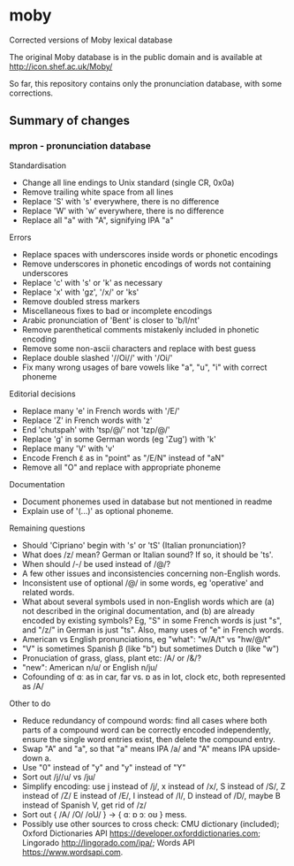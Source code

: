 # moby
Corrected versions of Moby lexical database

The original Moby database is in the public domain and is
available at http://icon.shef.ac.uk/Moby/

So far, this repository contains only the pronunciation
database, with some corrections.

## Summary of changes

### mpron - pronunciation database

Standardisation

- Change all line endings to Unix standard (single CR, 0x0a)
- Remove trailing white space from all lines
- Replace 'S' with 's' everywhere, there is no difference
- Replace 'W' with 'w' everywhere, there is no difference
- Replace all "a" with "A", signifying IPA "a"

Errors

- Replace spaces with underscores inside words or phonetic encodings
- Remove underscores in phonetic encodings of words not containing underscores
- Replace 'c' with 's' or 'k' as necessary
- Replace 'x' with 'gz', '/x/' or 'ks'
- Remove doubled stress markers
- Miscellaneous fixes to bad or incomplete encodings
- Arabic pronunciation of 'Bent' is closer to 'b/I/nt'
- Remove parenthetical comments mistakenly included in phonetic encoding
- Remove some non-ascii characters and replace with best guess
- Replace double slashed '//Oi//' with '/Oi/'
- Fix many wrong usages of bare vowels like "a", "u", "i" with correct phoneme

Editorial decisions

- Replace many 'e' in French words with '/E/'
- Replace 'Z' in French words with 'z'
- End 'chutspah' with 'tsp/@/' not 'tzp/@/'
- Replace 'g' in some German words (eg 'Zug') with 'k'
- Replace many 'V' with 'v'
- Encode French ɛ̃ as in "point" as "/E/N" instead of "aN"
- Remove all "O" and replace with appropriate phoneme

Documentation

- Document phonemes used in database but not mentioned in readme
- Explain use of '(...)' as optional phoneme.

Remaining questions

- Should 'Cipriano' begin with 's' or 'tS' (Italian pronunciation)?
- What does /z/ mean? German or Italian sound? If so, it should be 'ts'.
- When should /-/ be used instead of /@/?
- A few other issues and inconsistencies concerning non-English words.
- Inconsistent use of optional /@/ in some words, eg 'operative' and related words.
- What about several symbols used in non-English words which are (a) not
  described in the original documentation, and (b) are already encoded by
  existing symbols? Eg, "S" in some French words is just "s", and "/z/" in
  German is just "ts". Also, many uses of "e" in French words.
- American vs English pronunciations, eg "what": "w/A/t" vs "hw/@/t"
- "V" is sometimes Spanish β (like "b") but sometimes Dutch ʋ (like "w")
- Pronuciation of grass, glass, plant etc: /A/ or /&/?
- "new": American n/u/ or English n/ju/
- Cofounding of ɑː as in car, far vs. ɒ as in lot, clock etc, both represented as /A/

Other to do

- Reduce redundancy of compound words: find all cases where both parts
  of a compound word can be correctly encoded independently, ensure the single
  word entries exist, then delete the compound entry.
- Swap "A" and "a", so that "a" means IPA /a/ and "A" means IPA upside-down a.
- Use "0" instead of "y" and "y" instead of "Y"
- Sort out /j//u/ vs /ju/
- Simplify encoding: use j instead of /j/, x instead of /x/, S instead of /S/, Z instead of /Z/
  E instead of /E/, I instead of /I/, D instead of /D/, maybe B instead of Spanish V, get rid of /z/
- Sort out { /A/ /O/ /oU/ } -> { ɑː ɒ ɔː oʊ } mess.
- Possibly use other sources to cross check: CMU dictionary (included); Oxford Dictionaries
  API https://developer.oxforddictionaries.com; Lingorado http://lingorado.com/ipa/;
  Words API https://www.wordsapi.com.
